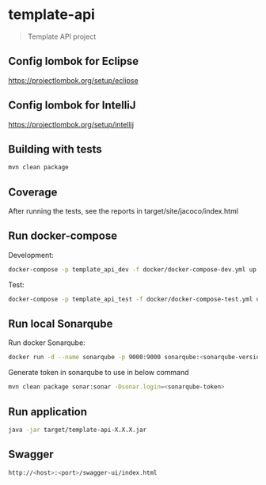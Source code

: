 # template-api

> Template API project

## Config lombok for Eclipse

https://projectlombok.org/setup/eclipse

## Config lombok for IntelliJ

https://projectlombok.org/setup/intellij

## Building with tests

```sh
mvn clean package
```

## Coverage

After running the tests, see the reports in target/site/jacoco/index.html

## Run docker-compose

Development:

```sh
docker-compose -p template_api_dev -f docker/docker-compose-dev.yml up -d
```

Test:

```sh
docker-compose -p template_api_test -f docker/docker-compose-test.yml up -d
```

## Run local Sonarqube

Run docker Sonarqube:

```sh
docker run -d --name sonarqube -p 9000:9000 sonarqube:<sonarqube-version>
```

Generate token in sonarqube to use in below command

```sh
mvn clean package sonar:sonar -Dsonar.login=<sonarqube-token>
```

## Run application

```sh
java -jar target/template-api-X.X.X.jar
```

## Swagger

```sh
http://<host>:<port>/swagger-ui/index.html
```
